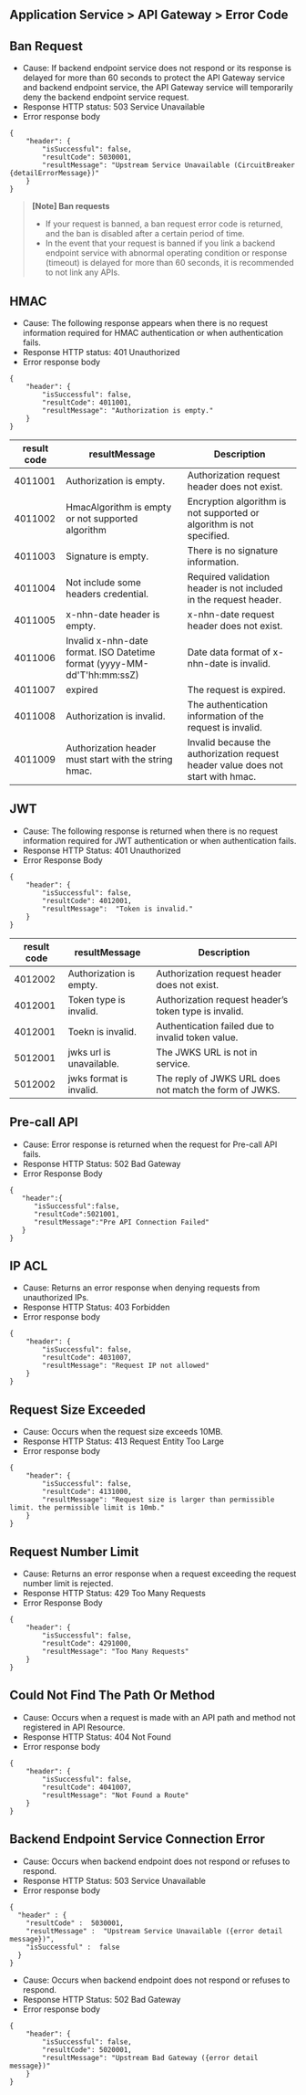 ## Application Service > API Gateway > Error Code

## Ban Request 
- Cause: If backend endpoint service does not respond or its response is delayed for more than 60 seconds to protect the API Gateway service and backend endpoint service, the API Gateway service will temporarily deny the backend endpoint service request. 
- Response HTTP status: 503 Service Unavailable 
- Error response body 
``` 
{
    "header": {
        "isSuccessful": false,
        "resultCode": 5030001,
        "resultMessage": "Upstream Service Unavailable (CircuitBreaker {detailErrorMessage})"
    }
}
```

> **[Note] Ban requests**
> - If your request is banned, a ban request error code is returned, and the ban is disabled after a certain period of time.
> - In the event that your request is banned if you link a backend endpoint service with abnormal operating condition or response (timeout) is delayed for more than 60 seconds, it is recommended to not link any APIs.

## HMAC
- Cause: The following response appears when there is no request information required for HMAC authentication or when authentication fails.
- Response HTTP status: 401 Unauthorized 
- Error response body 
``` 
{
    "header": {
        "isSuccessful": false,
        "resultCode": 4011001,
        "resultMessage": "Authorization is empty."
    }
}
```


| result code | resultMessage             |  Description|
| ---------------- | ----------- | -------------------------- |
| 4011001              | Authorization is empty.      | Authorization request header does not  exist.|
| 4011002              | HmacAlgorithm is empty or not supported algorithm      | Encryption algorithm is not supported or  algorithm is not specified.|
| 4011003              | Signature is empty.      | There is no signature information. |
| 4011004              | Not include some headers credential.      |  Required validation header is not included  in the request header. |
| 4011005              | x-nhn-date header is empty.      | x-nhn-date request header does not exist.|
| 4011006              | Invalid x-nhn-date format. ISO Datetime format (yyyy-MM-dd'T'hh:mm:ssZ)      | Date data format of x-nhn-date is invalid.|
| 4011007              | expired      | The request is expired.|
| 4011008              | Authorization is invalid.      | The authentication information of the  request is invalid.|
| 4011009              | Authorization header must start with the string hmac.      | Invalid because the authorization request  header value does not start with hmac.|

## JWT
- Cause: The following response is returned when there is no request information required for JWT authentication or when authentication fails.
- Response HTTP Status: 401 Unauthorized
- Error Response Body  
``` 
{
    "header": {
        "isSuccessful": false,
        "resultCode": 4012001,
        "resultMessage":  "Token is invalid."
    }
}
```

| result code | resultMessage             |  Description|
| ---------------- | ----------- | -------------------------- |
| 4012002          | Authorization is empty.      | Authorization request header does not exist.|
| 4012001          | Token type is invalid.      | Authorization request header’s token type is invalid.|
| 4012001          | Toekn is invalid.      | Authentication failed due to invalid token value.|
| 5012001          | jwks url is unavailable.      | The JWKS URL is not in service.|
| 5012002          | jwks format is invalid.      | The reply of JWKS URL does not match the form of JWKS.|

## Pre-call API
- Cause: Error response is returned when the request for Pre-call API fails.
- Response HTTP Status: 502 Bad Gateway
- Error Response Body
```
{  
   "header":{  
      "isSuccessful":false,
      "resultCode":5021001,
      "resultMessage":"Pre API Connection Failed"
   }
}
```

## IP ACL

- Cause: Returns an error response when denying requests from unauthorized IPs.
- Response HTTP Status: 403 Forbidden
- Error response body 
``` 
{
    "header": {
        "isSuccessful": false,
        "resultCode": 4031007,
        "resultMessage": "Request IP not allowed"
    }
}
```

## Request Size Exceeded
- Cause: Occurs when the request size exceeds 10MB.
- Response HTTP Status: 413 Request Entity Too Large
- Error response body 
```
{
    "header": {
        "isSuccessful": false,
        "resultCode": 4131000,
        "resultMessage": "Request size is larger than permissible limit. the permissible limit is 10mb."
    }
}
```

## Request Number Limit
- Cause: Returns an error response when a request exceeding the request number limit is rejected.
- Response HTTP Status: 429 Too Many Requests
- Error Response Body  
``` 
{
    "header": {
        "isSuccessful": false,
        "resultCode": 4291000,
        "resultMessage": "Too Many Requests"
    }
}
```

## Could Not Find The Path Or Method
- Cause: Occurs when a request is made with an API path and method not registered in API Resource.
- Response HTTP Status: 404 Not Found
- Error response body 
```
{
    "header": {
        "isSuccessful": false,
        "resultCode": 4041007,
        "resultMessage": "Not Found a Route"
    }
}
```

## Backend Endpoint Service Connection Error 
- Cause: Occurs when backend endpoint does not respond or refuses to respond.
- Response HTTP Status: 503 Service Unavailable 
- Error response body 
```
{
  "header" : {
    "resultCode" :  5030001,
    "resultMessage" :  "Upstream Service Unavailable ({error detail message})",
    "isSuccessful" :  false
  }
}
```
- Cause: Occurs when backend endpoint does not respond or refuses to respond.
- Response HTTP Status: 502 Bad Gateway 
- Error response body 
``` 
{
    "header": {
        "isSuccessful": false,
        "resultCode": 5020001,
        "resultMessage": "Upstream Bad Gateway ({error detail message})"
    }
}
```
